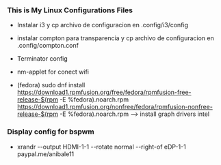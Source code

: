 ### This is My Linux Configurations Files ####


- Instalar i3 y cp archivo de configuracion en .config/i3/config
- instalar compton para transparencia y cp archivo de configuracion en .config/compton.conf 
- Terminator config


- nm-applet for conect wifi
- (fedora) sudo dnf install https://download1.rpmfusion.org/free/fedora/rpmfusion-free-release-$(rpm -E %fedora).noarch.rpm https://download1.rpmfusion.org/nonfree/fedora/rpmfusion-nonfree-release-$(rpm -E %fedora).noarch.rpm --> install graph drivers intel

### Display config for bspwm
- xrandr --output HDMI-1-1 --rotate normal --right-of eDP-1-1
paypal.me/anibale11
